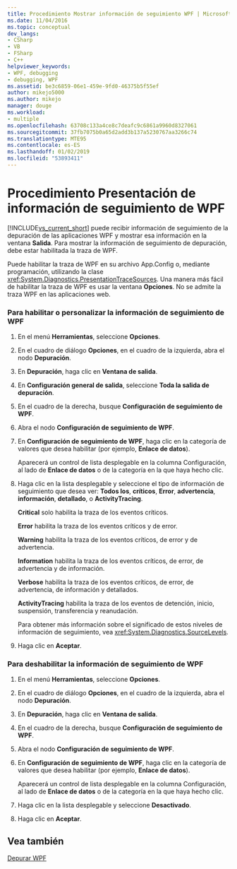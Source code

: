 ```yaml
---
title: Procedimiento Mostrar información de seguimiento WPF | Microsoft Docs
ms.date: 11/04/2016
ms.topic: conceptual
dev_langs:
- CSharp
- VB
- FSharp
- C++
helpviewer_keywords:
- WPF, debugging
- debugging, WPF
ms.assetid: be3c6859-06e1-459e-9fd0-46375b5f55ef
author: mikejo5000
ms.author: mikejo
manager: douge
ms.workload:
- multiple
ms.openlocfilehash: 63708c133a4ce8c7deafc9c6861a9960d8327061
ms.sourcegitcommit: 37fb7075b0a65d2add3b137a5230767aa3266c74
ms.translationtype: MTE95
ms.contentlocale: es-ES
ms.lasthandoff: 01/02/2019
ms.locfileid: "53893411"
---
```

# <a name="how-to-display-wpf-trace-information"></a>Procedimiento Presentación de información de seguimiento de WPF
[!INCLUDE[vs_current_short](../code-quality/includes/vs_current_short_md.md)] puede recibir información de seguimiento de la depuración de las aplicaciones WPF y mostrar esa información en la ventana **Salida**. Para mostrar la información de seguimiento de depuración, debe estar habilitada la traza de WPF.  
  
 Puede habilitar la traza de WPF en su archivo App.Config o, mediante programación, utilizando la clase <xref:System.Diagnostics.PresentationTraceSources>. Una manera más fácil de habilitar la traza de WPF es usar la ventana **Opciones**. No se admite la traza WPF en las aplicaciones web.  
  
### <a name="to-enable-or-customize-wpf-trace-information"></a>Para habilitar o personalizar la información de seguimiento de WPF  
  
1.  En el menú **Herramientas**, seleccione **Opciones**.  
  
2.  En el cuadro de diálogo **Opciones**, en el cuadro de la izquierda, abra el nodo **Depuración**.  
  
3.  En **Depuración**, haga clic en **Ventana de salida**.  
  
4.  En **Configuración general de salida**, seleccione **Toda la salida de depuración**.  
  
5.  En el cuadro de la derecha, busque **Configuración de seguimiento de WPF**.  
  
6.  Abra el nodo **Configuración de seguimiento de WPF**.  
  
7.  En **Configuración de seguimiento de WPF**, haga clic en la categoría de valores que desea habilitar (por ejemplo, **Enlace de datos**).  
  
     Aparecerá un control de lista desplegable en la columna Configuración, al lado de **Enlace de datos** o de la categoría en la que haya hecho clic.  
  
8.  Haga clic en la lista desplegable y seleccione el tipo de información de seguimiento que desea ver: **Todos los**, **críticos**, **Error**, **advertencia**, **información**, **detallado**, o **ActivityTracing**.  
  
     **Critical** solo habilita la traza de los eventos críticos.  
  
     **Error** habilita la traza de los eventos críticos y de error.  
  
     **Warning** habilita la traza de los eventos críticos, de error y de advertencia.  
  
     **Information** habilita la traza de los eventos críticos, de error, de advertencia y de información.  
  
     **Verbose** habilita la traza de los eventos críticos, de error, de advertencia, de información y detallados.  
  
     **ActivityTracing** habilita la traza de los eventos de detención, inicio, suspensión, transferencia y reanudación.  
  
     Para obtener más información sobre el significado de estos niveles de información de seguimiento, vea <xref:System.Diagnostics.SourceLevels>.  
  
9. Haga clic en **Aceptar**.  
  
### <a name="to-disable-wpf-trace-information"></a>Para deshabilitar la información de seguimiento de WPF  
  
1.  En el menú **Herramientas**, seleccione **Opciones**.  
  
2.  En el cuadro de diálogo **Opciones**, en el cuadro de la izquierda, abra el nodo **Depuración**.  
  
3.  En **Depuración**, haga clic en **Ventana de salida**.  
  
4.  En el cuadro de la derecha, busque **Configuración de seguimiento de WPF**.  
  
5.  Abra el nodo **Configuración de seguimiento de WPF**.  
  
6.  En **Configuración de seguimiento de WPF**, haga clic en la categoría de valores que desea habilitar (por ejemplo, **Enlace de datos**).  
  
     Aparecerá un control de lista desplegable en la columna Configuración, al lado de **Enlace de datos** o de la categoría en la que haya hecho clic.  
  
7.  Haga clic en la lista desplegable y seleccione **Desactivado**.  
  
8.  Haga clic en **Aceptar**.  
  
## <a name="see-also"></a>Vea también  
 [Depurar WPF](../debugger/debugging-wpf.md)